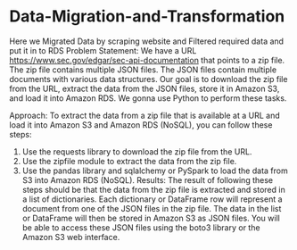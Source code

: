 # Data-Migration-and-Transformation
Here we Migrated Data by scraping website and Filtered required data and put it in to RDS
Problem Statement:
We have a URL https://www.sec.gov/edgar/sec-api-documentation that points to a zip file. The zip file contains multiple JSON files. The JSON files
contain multiple documents with various data structures. Our goal is to download the zip file
from the URL, extract the data from the JSON files, store it in Amazon S3, and load it into
Amazon RDS. We gonna use Python  to perform these tasks.

Approach:
To extract the data from a zip file that is available at a URL and load it into Amazon S3 and
Amazon RDS (NoSQL), you can follow these steps:
1. Use the requests library to download the zip file from the URL.
2. Use the zipfile module to extract the data from the zip file.
3. Use the pandas library and sqlalchemy or PySpark to load the data from S3 into Amazon
RDS (NoSQL).
Results:
The result of following these steps should be that the data from the zip file is extracted and
stored in a list of dictionaries.  Each dictionary or DataFrame row will represent a document from one of the JSON
files in the zip file.
The data in the list or DataFrame will then be stored in Amazon S3 as JSON files. You will be able
to access these JSON files using the boto3 library or the Amazon S3 web interface.

